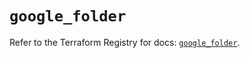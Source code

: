# `google_folder`

Refer to the Terraform Registry for docs: [`google_folder`](https://registry.terraform.io/providers/hashicorp/google/6.44.0/docs/resources/folder).
